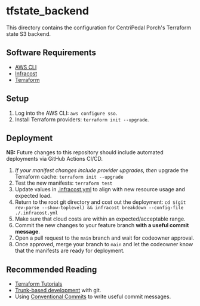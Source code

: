 # tfstate_backend

This directory contains the configuration for CentriPedal Porch's Terraform
state S3 backend.

## Software Requirements

* [AWS CLI](https://docs.aws.amazon.com/cli/latest/userguide/getting-started-install.html)
* [Infracost](https://www.infracost.io/docs)
* [Terraform](https://developer.hashicorp.com/terraform/tutorials/aws-get-started/install-cli)

## Setup

1. Log into the AWS CLI: `aws configure sso`.
1. Install Terraform providers: `terraform init --upgrade`.

## Deployment

**NB:** Future changes to this repository should include automated deployments
via GitHub Actions CI/CD.

1. _If your manifest changes include provider upgrades, then_ upgrade the
   Terraform cache: `terraform init --upgrade`
1. Test the new manifests: `terraform test`
1. Update values in [.infracost.yml](./.infracost.yml) to align with new
   resource usage and expected load.
1. Return to the root git directory and cost out the deployment:
   `cd $(git rev-parse --show-toplevel) && infracost breakdown --config-file
   ./.infracost.yml`
1. Make sure that cloud costs are within an expected/acceptable range.
1. Commit the new changes to your feature branch **with a useful commit
   message**.
1. Open a pull request to the `main` branch and wait for codeowner approval.
1. Once approved, merge your branch to `main` and let the codeowner know that
   the manifests are ready for deployment.

## Recommended Reading

* [Terraform Tutorials](https://developer.hashicorp.com/terraform/tutorials)
* [Trunk-based development](https://trunkbaseddevelopment.com) with git.
* Using [Conventional Commits](https://www.conventionalcommits.org/en/v1.0.0)
   to write useful commit messages.
